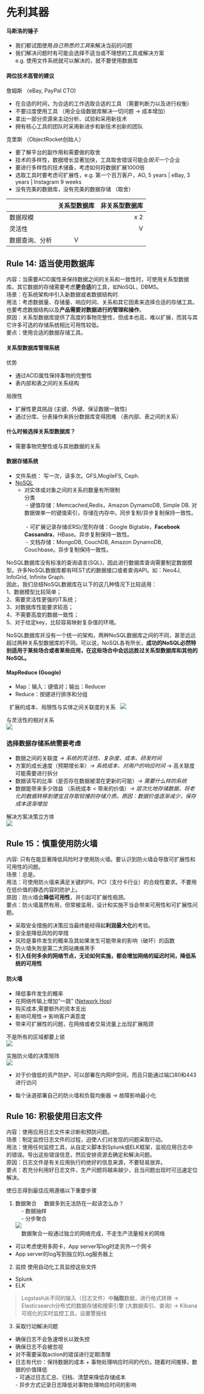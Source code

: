 # 先利其器

#### 马斯洛的锤子
- 我们都试图使用*自己熟悉的工具*来解决当前的问题
- 我们解决问题时有可能会选择不适当或不理想的工具或解决方案  
e.g. 使用文件系统就可以解决的，就不要使用数据库

#### 两位技术高管的建议
詹姆斯 （eBay, PayPal CTO)  
- 在合适的时间，为合适的工作选取合适的工具 （需要判断力以及进行权衡）
- 不要过度使用工具 （用企业级数据库解决一切问题 -> 成本增加）
- 拿出一部分资源来主动分析、试验和采用新技术
- 拥有核心工具的团队时采用新进步和新技术创新的团队  

克里斯 （ObjectRocket创始人）
- 要了解平台的副作用和需要做的取舍
- 技术的多样性，数据增长显著加快，工具取舍错误可能会*毁灭*一个企业
- 要进行多样性的技术储备，考虑如何将数据扩展1000倍
- 选取工具时要考虑可扩展性，e.g. 第一个百万客户，AO, 5 years | eBay, 3 years | Instagram 9 weeks
- 没有完美的数据库，没有完美的数据存储 （取舍）

|  | 关系型数据库 |非关系型数据库
| - | :-: | -: 
| 数据规模 |  |  x 2
| 灵活性 | | V  
|数据查询、分析|V|

## Rule 14: 适当使用数据库 
内容：当需要ACID属性来保持数据之间的关系和一致性时，可使用关系型数据库。其它数据的存储需要考虑**更合适**的工具，如NoSQL，DBMS。  
场景：在系统架构中引入新数据或者数据结构时.  
用法：考虑数据量、存储量、响应时间、关系和其它因素来选择合适的存储工具。也要考虑数据结构以及**产品需要对数据进行的管理和操作**。  
原因：关系型数据库提供了高度的事物完整性，但成本也高，难以扩展，而其与其它许多可选的存储系统相比可用性较低。  
要点：使用合适的数据存储工具。  

#### 关系型数据库管理系统
优势  
- 通过ACID属性保持事物的完整性
- 表内部和表之间的关系结构  

局限性  
- 扩展性更具挑战  (主键、外键、保证数据一致性)
- 通过分库、分表操作来拆分数据库变得困难 （表内部、表之间的关系）  

#### 什么时候选择关系型数据库？
- 需要事物完整性或与其他数据的关系

#### 数据存储系统
- 文件系统： 写一次，读多次。GFS,MogileFS, Ceph. 
- [NoSQL](https://baike.baidu.com/item/NoSQL/8828247?fr=aladdin) 
     - 对实体或对象之间的关系的数量有所限制  
分类  
  - 键值存储：Memcached,Redis，Amazon DymamoDB, Simple DB. 对数据做单一的键值索引，存储在内存中。同步复制/异步复制保持一致性。    
  - 可扩展记录存储(ERS)/宽列存储：Google Bigtable，**Facebook Cassandra**，HBase。异步复制保持一致性。  
  - 文档存储：MongoDB, CouchDB, Amazon DynamoDB, Couchbase。异步复制保持一致性。  

NoSQL数据库没有标准的查询语言(SQL)，因此进行数据库查询需要制定数据模型。许多NoSQL数据库都有REST式的数据接口或者查询API。如：Neo4J, InfoGrid, Infinite Graph.  
因此，我们总结NoSQL数据库在以下的这几种情况下比较适用：   
1、数据模型比较简单；  
2、需要灵活性更强的IT系统；  
3、对数据库性能要求较高；  
4、不需要高度的数据一致性；  
5、对于给定key，比较容易映射复杂值的环境。  

NoSQL数据库并没有一个统一的架构，两种NoSQL数据库之间的不同，甚至远远超过两种关系型数据库的不同。可以说，NoSQL各有所长，**成功的NoSQL必然特别适用于某些场合或者某些应用，在这些场合中会远远胜过关系型数据库和其他的NoSQL。**

#### MapReduce (Google)
- Map：输入：键值对；输出：Reducer
- Reduce：按键进行排序和分组

  
扩展的成本、局限性与实体之间关联度的关系  
![](https://github.com/Carlos-Liu/Images/blob/master/%E6%9E%B6%E6%9E%84%E7%9C%9F%E7%BB%8F/db1.png)   

与灵活性的相对关系  
![](https://github.com/Carlos-Liu/Images/blob/master/%E6%9E%B6%E6%9E%84%E7%9C%9F%E7%BB%8F/db2.png)  


### 选择数据存储系统需要考虑  
- 数据之间的关联度 *-> 系统的灵活性、复杂度、成本、研发时间*
- 方案的成长速度（预期增长率）*-> 系统成本、对用户的响应时间* -> 高关联度可能需要进行拆分
- 数据读写的比率（是否存在数据被潜在更新的可能）*-> 需要什么样的系统*
- 数据能带来多少效益 （系统成本 < 带来的价值）*-> 层次化地存储数据，将老化的数据转移到便宜且存取较慢的存储介质。原因：数据价值逐渐减少，保存成本逐渐增加*

解决方案决策立方体  
![](https://github.com/Carlos-Liu/Images/blob/master/%E6%9E%B6%E6%9E%84%E7%9C%9F%E7%BB%8F/solution%20decision%20cube.png)  

## Rule 15：慎重使用防火墙
内容: 只有在能显著降低风险时才使用防火墙。要认识到防火墙会导致可扩展性和可用性的问题。  
场景：总是。  
用法：可使用防火墙来满足关键的PII、PCI（支付卡行业）的合规性要求。不要用在低价值的静态内容的防护上。  
原因：防火墙会**降低可用性**，并引起可扩展性瓶颈。  
要点：防火墙虽然有用，但常被滥用，设计和实施不当会带来可用性和可扩展性问题。  

- 采取安全措施的决策应当最终能经得起**利润最大化**的考验。   
- 安全是降低风险的举措
- 风险是事件发生的概率及其如果发生可能带来的影响（破坏）的函数
- 防火墙失败是第二大网站瘫痪黑手
- **引入任何多余的网络节点，无论如何实施，都会增加网络的延迟时间，降低系统的可用性**

#### 防火墙  
- 降低事件发生的概率
- 在网络传输上增加“一跳” ([Network Hop](https://en.wikipedia.org/wiki/Hop_(networking)))
- 购买成本,需要额外的资本支出
- 影响可用性-> 影响客户满意度
- 带来可扩展性的问题，在网络或者交易流量上出现扩展瓶颈

不是所有的区域都要上锁  
![](http://uclachoralmusic.com/wp-content/uploads/2017/10/home-garden-design-plan-room-the.jpg)

实施防火墙的决策矩阵  
![](https://github.com/Carlos-Liu/Images/blob/master/%E6%9E%B6%E6%9E%84%E7%9C%9F%E7%BB%8F/firewall%20matrics.png)

- 对于价值低的资产防护，可以部署在内网IP空间，而且只能通过端口80和443进行访问

- 每个泳道部署自己的防火墙和负载均衡器 -> 故障影响最小化

## Rule 16: 积极使用日志文件
内容：使用应用日志文件来诊断和预防问题。   
场景：制定监控日志文件的过程，迫使人们对发现的问题采取行动。  
用法：使用任何监控工具，从自定义脚本到Splunk或ELK框架，监视应用日志中的错误。导出这些错误信息，然后安排资源去确定和解决问题。  
原因：日志文件是有关应用执行的绝好的信息来源，不要轻易放弃。  
要点：若充分利用好日志文件，生产问题将越来越少，且当问题出现时可迅速定位解决。

使日志得到最佳应用遵循以下重要步骤
1. 数据聚合    
数据多到无法防在一起该怎么办？   
     - 数据抽样    
     - 分步聚合    
     ![](https://github.com/Carlos-Liu/Images/blob/master/%E6%9E%B6%E6%9E%84%E7%9C%9F%E7%BB%8F/log%20agg.png)   
     
数据聚合一般通过独立的网络完成，不走生产流量相关的网络  
- 可以考虑使用多网卡，App server写log时走另外一个网卡
- App server的log写到独立的Log服务器上

2. 监控
使用自动化工具监控这些文件  
- Splunk
- ELK    
 > Logstash从不同的输入（日志文件）中**抽取**数据，进行格式转换 -> Elasticsearch分布式的数据存储和搜索引擎 (大数据索引、查询) -> Kibana可视化的实时监控工具，设置警报线

3. 采取行动解决问题

* 确保日志不会急速增长以致失控
* 确保日志不会被忽视
* 对不需要采取action的错误进行定期清理
* 日志有代价：保持数据的成本 + 事物处理响应时间的代价。随着时间推移，数据的价值降低    
               - 可通过日志汇总、归档、清楚来降低存储成本    
               - 异步方式记录日志降低对事物处理响应时间的影响  
